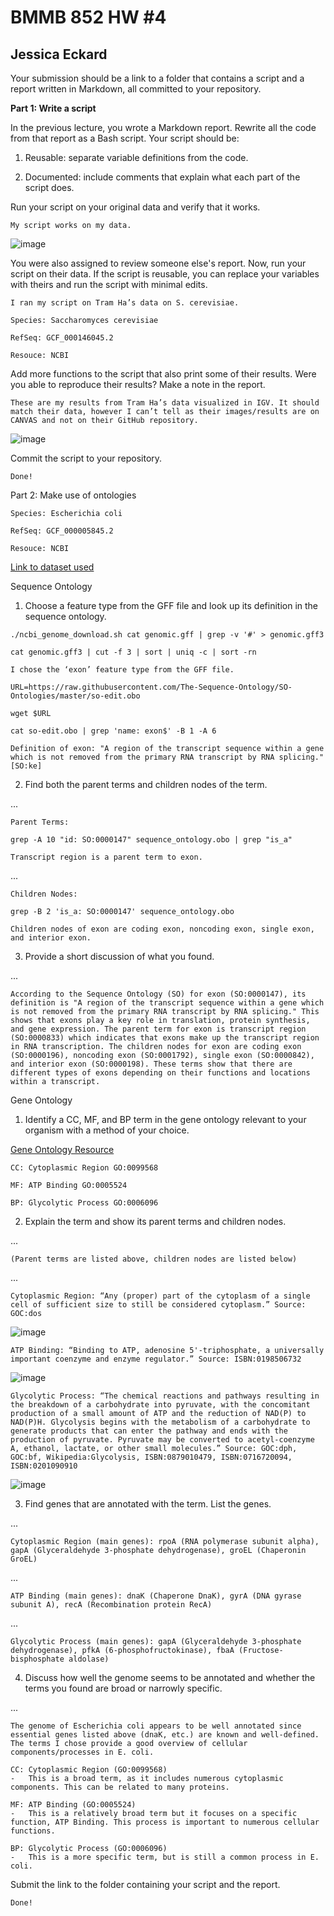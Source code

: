# BMMB 852 HW #4
## Jessica Eckard


Your submission should be a link to a folder that contains a script and a report written in Markdown, all committed to your repository.

**Part 1: Write a script**

In the previous lecture, you wrote a Markdown report. Rewrite all the code from that report as a Bash script. Your script should be:
1.	Reusable: separate variable definitions from the code.

2.	Documented: include comments that explain what each part of the script does.

Run your script on your original data and verify that it works.

	My script works on my data.
![image](https://github.com/user-attachments/assets/3d337c60-4ea3-494d-817c-9be07cd23a76)




 
You were also assigned to review someone else's report. Now, run your script on their data. If the script is reusable, you can replace your variables with theirs and run the script with minimal edits.

	I ran my script on Tram Ha’s data on S. cerevisiae. 

	Species: Saccharomyces cerevisiae

	RefSeq: GCF_000146045.2

	Resouce: NCBI

Add more functions to the script that also print some of their results. Were you able to reproduce their results? Make a note in the report.
 
	These are my results from Tram Ha’s data visualized in IGV. It should match their data, however I can’t tell as their images/results are on CANVAS and not on their GitHub repository. 

![image](https://github.com/user-attachments/assets/2169af9b-206a-43ca-9fa2-014937a71d02)





Commit the script to your repository.
	
	Done!
Part 2: Make use of ontologies

	Species: Escherichia coli

	RefSeq: GCF_000005845.2

	Resouce: NCBI

[	Link to dataset used](https://api.ncbi.nlm.nih.gov/datasets/v2alpha/genome/accession/GCF_000005845.2/download?include_annotation_type=GENOME_FASTA&include_annotation_type=GENOME_GFF&include_annotation_type=RNA_FASTA&include_annotation_type=CDS_FASTA&include_annotation_type=PROT_FASTA&include_annotation_type=SEQUENCE_REPORT&hydrated=FULLY_HYDRATED)



Sequence Ontology
1.	Choose a feature type from the GFF file and look up its definition in the sequence ontology.

`./ncbi_genome_download.sh
cat genomic.gff | grep -v '#' > genomic.gff3`

`cat genomic.gff3 | cut -f 3 | sort | uniq -c | sort -rn`

	I chose the ‘exon’ feature type from the GFF file. 
`URL=https://raw.githubusercontent.com/The-Sequence-Ontology/SO-Ontologies/master/so-edit.obo`

`wget $URL`

`cat so-edit.obo | grep 'name: exon$' -B 1 -A 6`

	Definition of exon: "A region of the transcript sequence within a gene which is not removed from the primary RNA transcript by RNA splicing." [SO:ke]
2.	Find both the parent terms and children nodes of the term.

...

	Parent Terms:

`grep -A 10 "id: SO:0000147" sequence_ontology.obo | grep "is_a"`

	Transcript region is a parent term to exon.
	
...

	Children Nodes:
`grep -B 2 'is_a: SO:0000147' sequence_ontology.obo`

	Children nodes of exon are coding exon, noncoding exon, single exon, and interior exon. 

3.	Provide a short discussion of what you found.

...

	According to the Sequence Ontology (SO) for exon (SO:0000147), its definition is "A region of the transcript sequence within a gene which is not removed from the primary RNA transcript by RNA splicing." This shows that exons play a key role in translation, protein synthesis, and gene expression. The parent term for exon is transcript region (SO:0000833) which indicates that exons make up the transcript region in RNA transcription. The children nodes for exon are coding exon (SO:0000196), noncoding exon (SO:0001792), single exon (SO:0000842), and interior exon (SO:0000198). These terms show that there are different types of exons depending on their functions and locations within a transcript. 

Gene Ontology
1.	Identify a CC, MF, and BP term in the gene ontology relevant to your organism with a method of your choice.

[Gene Ontology Resource](https://www.geneontology.org/)

	CC: Cytoplasmic Region GO:0099568

	MF: ATP Binding GO:0005524
	
	BP: Glycolytic Process GO:0006096
2.	Explain the term and show its parent terms and children nodes.

...

	(Parent terms are listed above, children nodes are listed below)

...

	Cytoplasmic Region: “Any (proper) part of the cytoplasm of a single cell of sufficient size to still be considered cytoplasm.” Source: GOC:dos
![image](https://github.com/user-attachments/assets/d12defc4-4a7c-49be-bf79-fcf076ed057b)



	ATP Binding: “Binding to ATP, adenosine 5'-triphosphate, a universally important coenzyme and enzyme regulator.” Source: ISBN:0198506732
	 
![image](https://github.com/user-attachments/assets/effd320f-f294-4d64-b94b-64d622adb307)

 
	Glycolytic Process: “The chemical reactions and pathways resulting in the breakdown of a carbohydrate into pyruvate, with the concomitant production of a small amount of ATP and the reduction of NAD(P) to NAD(P)H. Glycolysis begins with the metabolism of a carbohydrate to generate products that can enter the pathway and ends with the production of pyruvate. Pyruvate may be converted to acetyl-coenzyme A, ethanol, lactate, or other small molecules.” Source: GOC:dph, GOC:bf, Wikipedia:Glycolysis, ISBN:0879010479, ISBN:0716720094, ISBN:0201090910
	 
![image](https://github.com/user-attachments/assets/e2177e65-38c8-4059-880c-7b276cf39b2c)

 
3.	Find genes that are annotated with the term. List the genes.

...

	Cytoplasmic Region (main genes): rpoA (RNA polymerase subunit alpha), gapA (Glyceraldehyde 3-phosphate dehydrogenase), groEL (Chaperonin GroEL)

...

	ATP Binding (main genes): dnaK (Chaperone DnaK), gyrA (DNA gyrase subunit A), recA (Recombination protein RecA)

...

	Glycolytic Process (main genes): gapA (Glyceraldehyde 3-phosphate dehydrogenase), pfkA (6-phosphofructokinase), fbaA (Fructose-bisphosphate aldolase)

4.	Discuss how well the genome seems to be annotated and whether the terms you found are broad or narrowly specific.

...

	The genome of Escherichia coli appears to be well annotated since essential genes listed above (dnaK, etc.) are known and well-defined. The terms I chose provide a good overview of cellular components/processes in E. coli. 

	CC: Cytoplasmic Region (GO:0099568)
	-	This is a broad term, as it includes numerous cytoplasmic components. This can be related to many proteins.
	
	MF: ATP Binding (GO:0005524)
	-	This is a relatively broad term but it focuses on a specific function, ATP Binding. This process is important to numerous cellular functions.

	BP: Glycolytic Process (GO:0006096)
	-	This is a more specific term, but is still a common process in E. coli. 
Submit the link to the folder containing your script and the report.

	Done!

